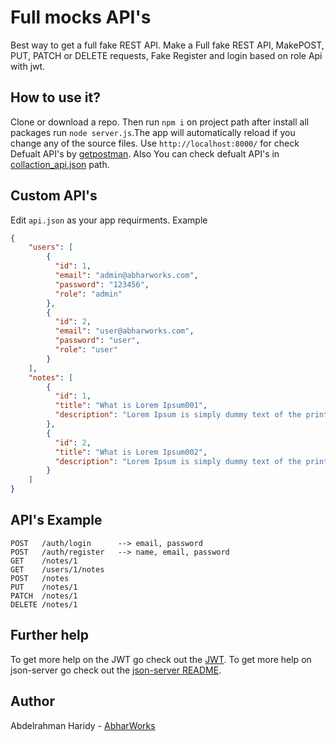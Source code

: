 # Full mocks API's

Best way to get a full fake REST API.
Make a Full fake REST API, MakePOST, PUT, PATCH or DELETE requests, Fake Register and login based on role Api with jwt.

## How to use it?

Clone or download a repo. Then run `npm i` on project path after install all packages run `node server.js`.The app will automatically reload if you change any of the source files.
Use `http://localhost:8000/` for check Defualt API's by [getpostman](https://www.getpostman.com/). Also You can check defualt API's in [collaction_api.json](https://github.com/abdelrahman-haridy01/full-mocks-api/blob/master/database.json) path.



## Custom API's

Edit `api.json` as your app requirments. Example
```json
{
    "users": [
        {
          "id": 1,
          "email": "admin@abharworks.com",
          "password": "123456",
          "role": "admin"
        },
        {
          "id": 2,
          "email": "user@abharworks.com",
          "password": "user",
          "role": "user"
        }
    ],
    "notes": [
        {
          "id": 1,
          "title": "What is Lorem Ipsum001",
          "description": "Lorem Ipsum is simply dummy text of the printing and typesetting industry. Lorem Ipsum has been the industry's standard dummy text ever since the 1500s -"
        },
        {
          "id": 2,
          "title": "What is Lorem Ipsum002",
          "description": "Lorem Ipsum is simply dummy text of the printing and typesetting industry. Lorem Ipsum has been the industry's standard dummy text ever since the 1500s - updated"
        }
    ]
}
```

## API's Example

```
POST   /auth/login      --> email, password
POST   /auth/register   --> name, email, password
GET    /notes/1
GET    /users/1/notes
POST   /notes
PUT    /notes/1
PATCH  /notes/1
DELETE /notes/1
```

## Further help


To get more help on the JWT go check out the [JWT](https://jwt.io/).
To get more help on json-server go check out the [json-server README](https://github.com/typicode/json-server/blob/master/README.md).

## Author

Abdelrahman Haridy - [AbharWorks](http://abharworks.com/)

